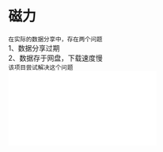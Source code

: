 # 磁力

`在实际的数据分享中，存在两个问题`  
1、数据分享过期  
2、数据存于网盘，下载速度慢  
`该项目尝试解决这个问题`  
![weather data](./weather_data.md)  